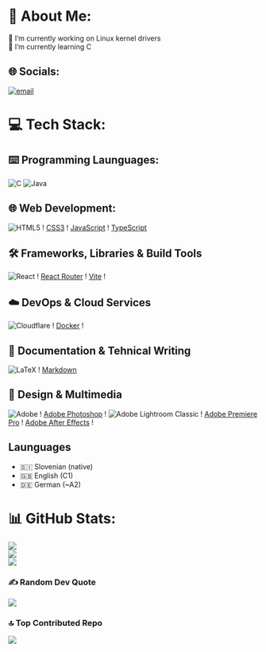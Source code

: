 # 💫 About Me:
🔭 I’m currently working on Linux kernel drivers<br>🌱 I’m currently learning C


## 🌐 Socials:
[![email](https://img.shields.io/badge/Email-D14836?logo=gmail&logoColor=white)](mailto:domen.koder@gmail.com) 

# 💻 Tech Stack:
## ⌨️ Programming Launguages:
![C](https://img.shields.io/badge/c-%2300599C.svg?style=for-the-badge&logo=c&logoColor=white) ![Java](https://img.shields.io/badge/java-%23ED8B00.svg?style=for-the-badge&logo=openjdk&logoColor=white)

## 🌐 Web Development:
![HTML5](https://img.shields.io/badge/html5-%23E34F26.svg?style=for-the-badge&logo=html5&logoColor=white) !
[CSS3](https://img.shields.io/badge/css3-%231572B6.svg?style=for-the-badge&logo=css3&logoColor=white) !
[JavaScript](https://img.shields.io/badge/javascript-%23323330.svg?style=for-the-badge&logo=javascript&logoColor=%23F7DF1E) !
[TypeScript](https://img.shields.io/badge/typescript-%23007ACC.svg?style=for-the-badge&logo=typescript&logoColor=white)

## 🛠️ Frameworks, Libraries & Build Tools
![React](https://img.shields.io/badge/react-%2320232a.svg?style=for-the-badge&logo=react&logoColor=%2361DAFB) !
[React Router](https://img.shields.io/badge/React_Router-CA4245?style=for-the-badge&logo=react-router&logoColor=white) !
[Vite](https://img.shields.io/badge/vite-%23646CFF.svg?style=for-the-badge&logo=vite&logoColor=white) !

## ☁️ DevOps & Cloud Services
![Cloudflare](https://img.shields.io/badge/Cloudflare-F38020?style=for-the-badge&logo=Cloudflare&logoColor=white) !
[Docker](https://img.shields.io/badge/docker-%230db7ed.svg?style=for-the-badge&logo=docker&logoColor=white) !

## 📝 Documentation & Tehnical Writing
![LaTeX](https://img.shields.io/badge/latex-%23008080.svg?style=for-the-badge&logo=latex&logoColor=white)  !
[Markdown](https://img.shields.io/badge/markdown-%23000000.svg?style=for-the-badge&logo=markdown&logoColor=white)

## 🎨 Design & Multimedia
![Adobe](https://img.shields.io/badge/adobe-%23FF0000.svg?style=for-the-badge&logo=adobe&logoColor=white) !
[Adobe Photoshop](https://img.shields.io/badge/adobe%20photoshop-%2331A8FF.svg?style=for-the-badge&logo=adobe%20photoshop&logoColor=white) !
![Adobe Lightroom Classic](https://img.shields.io/badge/Adobe%20Lightroom%20Classic-31A8FF.svg?style=for-the-badge&logo=Adobe%20Lightroom%20Classic&logoColor=white) !
[Adobe Premiere Pro](https://img.shields.io/badge/Adobe%20Premiere%20Pro-9999FF.svg?style=for-the-badge&logo=Adobe%20Premiere%20Pro&logoColor=white) !
[Adobe After Effects](https://img.shields.io/badge/Adobe%20After%20Effects-9999FF.svg?style=for-the-badge&logo=Adobe%20After%20Effects&logoColor=white) !

## Launguages
- 🇸🇮 Slovenian (native)
- 🇬🇧 English (C1)
- 🇩🇪 German (~A2)


# 📊 GitHub Stats:
![](https://github-readme-stats.vercel.app/api?username=thatkoalaguy&theme=dark&hide_border=false&include_all_commits=true&count_private=true)<br/>
![](https://nirzak-streak-stats.vercel.app/?user=thatkoalaguy&theme=dark&hide_border=false)<br/>
![](https://github-readme-stats.vercel.app/api/top-langs/?username=thatkoalaguy&theme=dark&hide_border=false&include_all_commits=true&count_private=true&layout=compact)

### ✍️ Random Dev Quote
![](https://quotes-github-readme.vercel.app/api?type=horizontal&theme=radical)

### 🔝 Top Contributed Repo
![](https://github-contributor-stats.vercel.app/api?username=thatkoalaguy&limit=5&theme=dark&combine_all_yearly_contributions=true)

<!-- Proudly created with GPRM ( https://gprm.itsvg.in -->